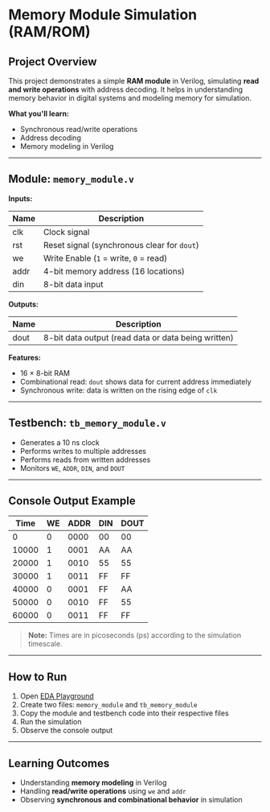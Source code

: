 # Memory Module Simulation (RAM/ROM)

## Project Overview
This project demonstrates a simple **RAM module** in Verilog, simulating **read and write operations** with address decoding. It helps in understanding memory behavior in digital systems and modeling memory for simulation.

**What you'll learn:**
- Synchronous read/write operations
- Address decoding
- Memory modeling in Verilog

---

## Module: `memory_module.v`

**Inputs:**

| Name | Description |
|------|-------------|
| clk  | Clock signal |
| rst  | Reset signal (synchronous clear for `dout`) |
| we   | Write Enable (`1` = write, `0` = read) |
| addr | 4-bit memory address (16 locations) |
| din  | 8-bit data input |

**Outputs:**

| Name | Description |
|------|-------------|
| dout | 8-bit data output (read data or data being written) |

**Features:**
- 16 × 8-bit RAM
- Combinational read: `dout` shows data for current address immediately
- Synchronous write: data is written on the rising edge of `clk`

---

## Testbench: `tb_memory_module.v`

- Generates a 10 ns clock
- Performs writes to multiple addresses
- Performs reads from written addresses
- Monitors `WE`, `ADDR`, `DIN`, and `DOUT`

---

## Console Output Example

| Time  | WE | ADDR | DIN  | DOUT |
|-------|----|------|------|------|
| 0     | 0  | 0000 | 00   | 00   |
| 10000 | 1  | 0001 | AA   | AA   |
| 20000 | 1  | 0010 | 55   | 55   |
| 30000 | 1  | 0011 | FF   | FF   |
| 40000 | 0  | 0001 | FF   | AA   |
| 50000 | 0  | 0010 | FF   | 55   |
| 60000 | 0  | 0011 | FF   | FF   |

> **Note:** Times are in picoseconds (ps) according to the simulation timescale.

---

## How to Run
1. Open [EDA Playground](https://www.edaplayground.com/)
2. Create two files: `memory_module` and `tb_memory_module`
3. Copy the module and testbench code into their respective files
4. Run the simulation
5. Observe the console output

---

## Learning Outcomes
- Understanding **memory modeling** in Verilog
- Handling **read/write operations** using `we` and `addr`
- Observing **synchronous and combinational behavior** in simulation

